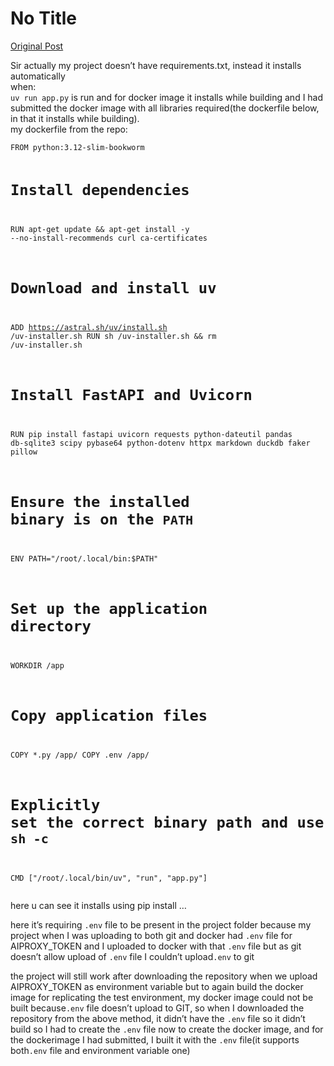 # No Title

[Original Post](https://discourse.onlinedegree.iitm.ac.in/t/171141/369)

<p>Sir actually my project doesn’t have requirements.txt, instead it installs automatically<br>
when:<br>
<code>uv run app.py</code> is run and for docker image it installs while building and I had submitted the docker image with all libraries required(the dockerfile below, in that it installs while building).<br>
my dockerfile from the repo:</p>
<pre><code class="lang-auto">FROM python:3.12-slim-bookworm

# Install dependencies
RUN apt-get update &amp;&amp; apt-get install -y --no-install-recommends curl ca-certificates

# Download and install uv
ADD https://astral.sh/uv/install.sh /uv-installer.sh
RUN sh /uv-installer.sh &amp;&amp; rm /uv-installer.sh

# Install FastAPI and Uvicorn
RUN pip install fastapi uvicorn requests python-dateutil pandas db-sqlite3 scipy pybase64 python-dotenv httpx markdown duckdb faker pillow

# Ensure the installed binary is on the `PATH`
ENV PATH="/root/.local/bin:$PATH"

# Set up the application directory
WORKDIR /app
# Copy application files
COPY *.py /app/
COPY .env /app/

# Explicitly set the correct binary path and use `sh -c`
CMD ["/root/.local/bin/uv", "run", "app.py"]
</code></pre>
<p>here u can see it installs using pip install …</p>
<p>here it’s requiring <code>.env</code> file to be present in the project folder because my project when I was uploading to both git and docker had <code>.env</code> file for AIPROXY_TOKEN and I uploaded to docker with that <code>.env</code> file but as git doesn’t allow upload of <code>.env</code> file I couldn’t upload<code>.env</code> to git</p>
<p>the project will still work after downloading the repository when we upload AIPROXY_TOKEN as environment variable but to again build the docker image for replicating the test environment, my docker image could not be built because<code>.env</code> file doesn’t upload to GIT, so when I downloaded the repository from the above method, it didn’t have the <code>.env</code> file so it didn’t build so I had to create the <code>.env</code> file now to create the docker image, and for the dockerimage I had submitted, I built it with the <code>.env</code> file(it supports both<code>.env</code> file and environment variable one)</p>